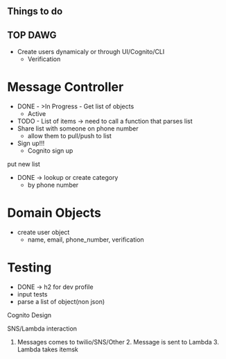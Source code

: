## Things to do

## TOP DAWG
 - Create users dynamicaly or through UI/Cognito/CLI
   - Verification

# Message Controller
- DONE - >In Progress - Get list of objects
  - Active
- TODO - List of items
  -> need to call a function that parses list
- Share list with someone on phone number
  - allow them to pull/push to list
- Sign up!!!
  - Cognito sign up

put new list
- DONE -> lookup or create category
    - by phone number

# Domain Objects
 - create user object
   - name, email, phone_number, verification

# Testing
 - DONE -> h2 for dev profile
 - input tests
 - parse a list of object(non json)

Cognito Design

SNS/Lambda interaction

1. Messages comes to twilio/SNS/Other
   2. Message is sent to Lambda
   3. Lambda takes itemsk
